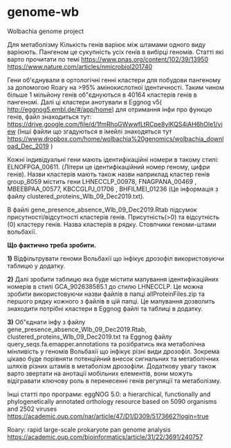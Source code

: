 # genome-wb
Wolbachia genome project

Для метаболізму 
Кількість генів варіює між штамами одного виду варіюють. Пангеном це сукупність усіх генів в вибірці геномів.
Статті які варто прочитати по темі
https://www.pnas.org/content/102/39/13950  
https://www.nature.com/articles/nmicrobiol201740  

Гени об'єднували в ортологічні генні кластери для побудови пангеному за допомогою Roary на >95%  амінокислотної ідентичності. Таким чином більше 1 мільйону генів об"єднуються в 40164 кластерів генів в пангеномі. Далі ці кластери анотували в Eggnog v5( http://eggnog5.embl.de/#/app/home) для отримання інфи про функцю генів, файл знаходиться тут:  https://drive.google.com/file/d/1fmRhoGWwwfLtRCpe8ylKQS4iAH6hOle1/view 
(Інші файли що згадуються в імейлі знаходяться тут https://www.dropbox.com/home/wolbachia%20genomics/wolbachia_download_Dec_2019  )

Кожні індивідуальні гени мають ідентифікаційні номери в такому стилі: ELNOFPGA_00611. (Літери це ідентифікаційний номер геному, цифри генів).
Назви кластерів мають також назви наприклад кластер генів  group_8059 містить гени LHNECCLP_00978, FNAGPANA_00469 , MBEEBPAA_00577,  KBCCGLPJ_01706 , BHFILMEI_01236 (Це інформація з файлу clustered_proteins_Wlb_09_Dec2019.txt).

 В файлі gene_presence_absence_Wlb_09_Dec2019.Rtab підсумок присутності/відсутності кластерів генів. Присутність(>0) та відсутність (0) кластеру генів. Назва кластерів в рядку. Стовпчики геноми-штами вольбахії.
 
**Що фактично треба зробити.**

**1)** Відфільтрувати геноми Вольбахії що інфікує дрозофіл використовуючи таблицю у додатку.

**2)** Далі зробити таблицю яка буде містити мапування ідентифікаційних номерів в стилі GCA_902638585.1 до стилю LHNECCLP. Це можна зробити використовуючи назви файлів в папці allProteinFiles.zip та першого рядку кожного з файлів в цій папці. Це мапування дозволить знаходити потрібні кластери в Eggnog файлі та таблиці в додатку.

**3)** Об"єднати інфу з файлу gene_presence_absence_Wlb_09_Dec2019.Rtab, clustered_proteins_Wlb_09_Dec2019.txt та Eggnog  файлу query_seqs.fa.emapper.annotations та розібратись яка метаболічна мінливість у геномів Вольбахії що інфікує різні види дрозофіл. Зокрема цікаво буде порівняти потенційний внесок сигнальних та метаболічних шляхів різних штамів в метаболізм дрозофіли.
Додаткову увагу також варто звертати на анотації мобільних елементів, вони можуть відігравати ключову роль в перенесенні генів регуляції та метаболізму.
 
Інші статті про програми:
eggNOG 5.0: a hierarchical, functionally and phylogenetically annotated orthology resource based on 5090 organisms and 2502 viruses
https://academic.oup.com/nar/article/47/D1/D309/5173662?login=true
 
Roary: rapid large-scale prokaryote pan genome analysis
https://academic.oup.com/bioinformatics/article/31/22/3691/240757  
